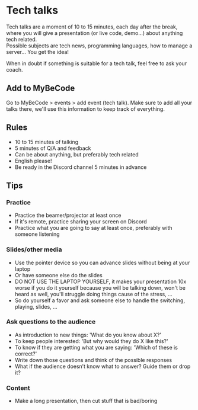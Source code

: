 # Tech talks

Tech talks are a moment of 10 to 15 minutes, each day after the break, where you will give a presentation (or live code, demo...) about anything tech related.  
Possible subjects are tech news, programming languages, how to manage a server... You get the idea!

When in doubt if something is suitable for a tech talk, feel free to ask your coach.

## Add to MyBeCode

Go to MyBeCode > events > add event (tech talk).
Make sure to add all your talks there, we'll use this information to keep track of everything.

## Rules

- 10 to 15 minutes of talking
- 5 minutes of Q/A and feedback
- Can be about anything, but preferably tech related
- English please!
- Be ready in the Discord channel 5 minutes in advance

## Tips

### Practice

- Practice the beamer/projector at least once
- If it's remote, practice sharing your screen on Discord
- Practice what you are going to say at least once, preferably with someone listening

### Slides/other media

- Use the pointer device so you can advance slides without being at your laptop
- Or have someone else do the slides
- DO NOT USE THE LAPTOP YOURSELF, it makes your presentation 10x worse if you do it yourself because you will be talking down, won't be heard as well, you'll struggle doing things cause of the stress, ...
- So do yourself a favor and ask someone else to handle the switching, playing, slides, ...

### Ask questions to the audience

- As introduction to new things: 'What do you know about X?'
- To keep people interested: 'But why would they do X like this?'
- To know if they are getting what you are saying: 'Which of these is correct?'
- Write down those questions and think of the possible responses
- What if the audience doesn’t know what to answer? Guide them or drop it?

### Content

- Make a long presentation, then cut stuff that is bad/boring
